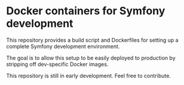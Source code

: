 Docker containers for Symfony development
=========================================

This repository provides a build script and Dockerfiles for setting up a complete Symfony development environment.

The goal is to allow this setup to be easily deployed to production by stripping off dev-specific Docker images.

This repository is still in early development. Feel free to contribute.

